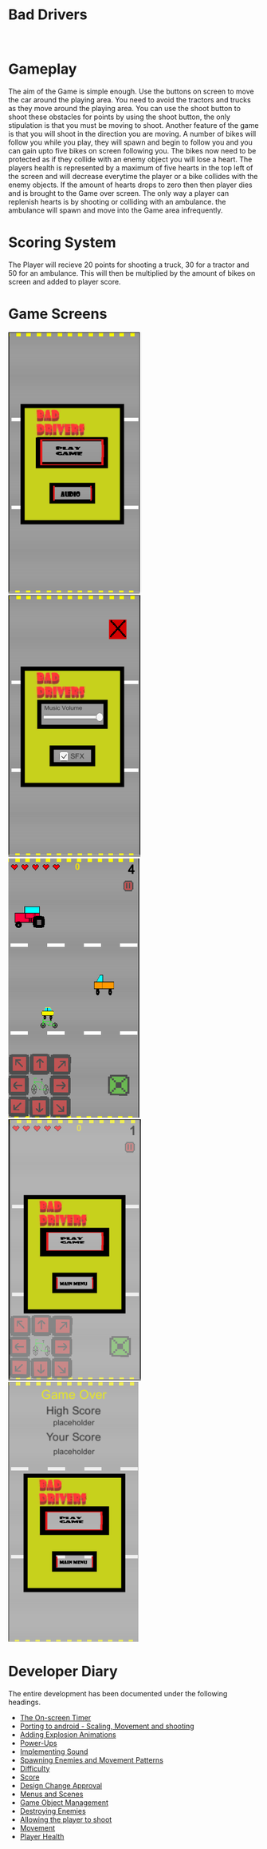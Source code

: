 # Bad Drivers
<br>

Gameplay
======
The aim of the Game is simple enough. Use the buttons on screen to move the car around the playing area. You need to avoid the tractors and trucks as they move around the playing area. You can use the shoot button to shoot these obstacles for points by using the shoot button, the only stipulation is that you must be moving to shoot. Another feature of the game is that you will shoot in the direction you are moving. A number of bikes will follow you while you play, they will spawn and begin to follow you and you can gain upto five bikes on screen following you. The bikes now need to be protected as if they collide with an enemy object you will lose a heart. The players health is represented by a maximum of five hearts in the top left of the screen and will decrease everytime the player or a bike collides with the enemy objects. If the amount of hearts drops to zero then then player dies and is brought to the Game over screen. The only way a player can replenish hearts is by shooting or colliding with an ambulance. the ambulance will spawn and move into the Game area infrequently.
  
Scoring System
======
The Player will recieve 20 points for shooting a truck, 30 for a tractor and 50 for an ambulance. This will then be multiplied by the amount of bikes on screen and added to player score.
 
Game Screens
======
![MainMenu](https://github.com/cormacmchale/MobileGameProject/blob/master/BadDrivers/Assets/GitImages/MainMenu.PNG)
![AudioMenu](https://github.com/cormacmchale/MobileGameProject/blob/master/BadDrivers/Assets/GitImages/AudioMenu.PNG)
![GamePlay](https://github.com/cormacmchale/MobileGameProject/blob/master/BadDrivers/Assets/GitImages/GamePlay.PNG)
![Pause](https://github.com/cormacmchale/MobileGameProject/blob/master/BadDrivers/Assets/GitImages/PauseMenu.PNG)
![GameOver](https://github.com/cormacmchale/MobileGameProject/blob/master/BadDrivers/Assets/GitImages/GameOver.PNG)

Developer Diary
======

The entire development has been documented under the following headings.  

 * [The On-screen Timer](https://github.com/cormacmchale/MobileGameProject/issues/16)  
 * [Porting to android - Scaling, Movement and shooting](https://github.com/cormacmchale/MobileGameProject/issues/15)  
 * [Adding Explosion Animations](https://github.com/cormacmchale/MobileGameProject/issues/14)  
 * [Power-Ups](https://github.com/cormacmchale/MobileGameProject/issues/13)  
 * [Implementing Sound](https://github.com/cormacmchale/MobileGameProject/issues/12)  
 * [Spawning Enemies and Movement Patterns](https://github.com/cormacmchale/MobileGameProject/issues/11)  
 * [Difficulty](https://github.com/cormacmchale/MobileGameProject/issues/9)
 * [Score](https://github.com/cormacmchale/MobileGameProject/issues/8)
 * [Design Change Approval](https://github.com/cormacmchale/MobileGameProject/issues/7)
 * [Menus and Scenes](https://github.com/cormacmchale/MobileGameProject/issues/6)
 * [Game Object Management](https://github.com/cormacmchale/MobileGameProject/issues/5)
 * [Destroying Enemies](https://github.com/cormacmchale/MobileGameProject/issues/4)
 * [Allowing the player to shoot](https://github.com/cormacmchale/MobileGameProject/issues/3)
 * [Movement](https://github.com/cormacmchale/MobileGameProject/issues/2)
 * [Player Health](https://github.com/cormacmchale/MobileGameProject/issues/1)

